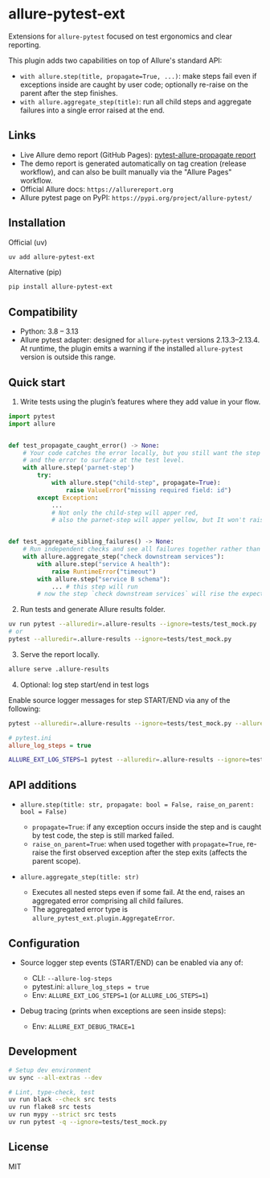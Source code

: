 allure-pytest-ext
==================

Extensions for `allure-pytest` focused on test ergonomics and clear reporting.

This plugin adds two capabilities on top of Allure's standard API:

- `with allure.step(title, propagate=True, ...)`: make steps fail even if exceptions inside are caught by user code; optionally re-raise on the parent after the step finishes.
- `with allure.aggregate_step(title)`: run all child steps and aggregate failures into a single error raised at the end.

Links
-----

- Live Allure demo report (GitHub Pages): [pytest-allure-propagate report](https://ramihsn.github.io/pytest-allure-propagate/)
- The demo report is generated automatically on tag creation (release workflow), and can also be built manually via the "Allure Pages" workflow.
- Official Allure docs: `https://allurereport.org`
- Allure pytest page on PyPI: `https://pypi.org/project/allure-pytest/`

Installation
------------

Official (uv)

```bash
uv add allure-pytest-ext
```

Alternative (pip)

```bash
pip install allure-pytest-ext
```

Compatibility
-------------

- Python: 3.8 – 3.13
- Allure pytest adapter: designed for `allure-pytest` versions 2.13.3–2.13.4.
  At runtime, the plugin emits a warning if the installed `allure-pytest` version is outside this range.

Quick start
-----------

1) Write tests using the plugin’s features where they add value in your flow.

```python
import pytest
import allure


def test_propagate_caught_error() -> None:
    # Your code catches the error locally, but you still want the step to fail
    # and the error to surface at the test level.
    with allure.step('parnet-step')
        try:
            with allure.step("child-step", propagate=True):
                raise ValueError("missing required field: id")
        except Exception:
            ...
            # Not only the child-step will apper red,
            # also the parnet-step will apper yellow, but It won't raise an expecptiom


def test_aggregate_sibling_failures() -> None:
    # Run independent checks and see all failures together rather than failing fast.
    with allure.aggregate_step("check downstream services"):
        with allure.step("service A health"):
            raise RuntimeError("timeout")
        with allure.step("service B schema"):
            ... # this step will run
        # now the step `check downstream services` will rise the expection
```

2) Run tests and generate Allure results folder.

```bash
uv run pytest --alluredir=.allure-results --ignore=tests/test_mock.py
# or
pytest --alluredir=.allure-results --ignore=tests/test_mock.py
```

3) Serve the report locally.

```bash
allure serve .allure-results
```

4) Optional: log step start/end in test logs

Enable source logger messages for step START/END via any of the following:

```bash
pytest --alluredir=.allure-results --ignore=tests/test_mock.py --allure-log-steps
```

```ini
# pytest.ini
allure_log_steps = true
```

```bash
ALLURE_EXT_LOG_STEPS=1 pytest --alluredir=.allure-results --ignore=tests/test_mock.py
```

API additions
-------------

- `allure.step(title: str, propagate: bool = False, raise_on_parent: bool = False)`
  - `propagate=True`: if any exception occurs inside the step and is caught by test code, the step is still marked failed.
  - `raise_on_parent=True`: when used together with `propagate=True`, re-raise the first observed exception after the step exits (affects the parent scope).

- `allure.aggregate_step(title: str)`
  - Executes all nested steps even if some fail. At the end, raises an aggregated error comprising all child failures.
  - The aggregated error type is `allure_pytest_ext.plugin.AggregateError`.

Configuration
-------------

- Source logger step events (START/END) can be enabled via any of:
  - CLI: `--allure-log-steps`
  - pytest.ini: `allure_log_steps = true`
  - Env: `ALLURE_EXT_LOG_STEPS=1` (or `ALLURE_LOG_STEPS=1`)

- Debug tracing (prints when exceptions are seen inside steps):
  - Env: `ALLURE_EXT_DEBUG_TRACE=1`

Development
-----------

```bash
# Setup dev environment
uv sync --all-extras --dev

# Lint, type-check, test
uv run black --check src tests
uv run flake8 src tests
uv run mypy --strict src tests
uv run pytest -q --ignore=tests/test_mock.py
```

License
-------

MIT
